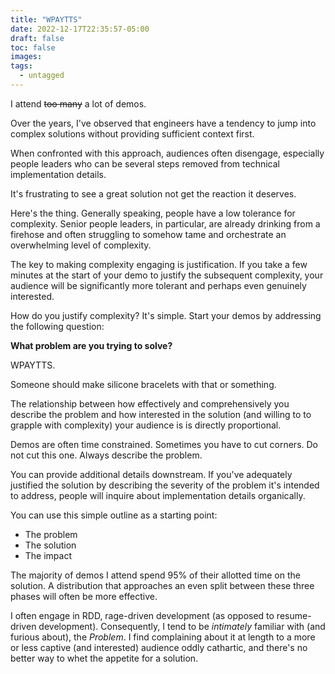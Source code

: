 ```yaml
---
title: "WPAYTTS"
date: 2022-12-17T22:35:57-05:00
draft: false
toc: false
images:
tags:
  - untagged
---
```


I attend ~~too many~~ a lot of demos.

Over the years, I've observed that engineers have a tendency to jump into
complex solutions without providing sufficient context first.

When confronted with this approach, audiences often disengage, especially people
leaders who can be several steps removed from technical implementation
details.

It's frustrating to see a great solution not get the reaction it deserves.

Here's the thing. Generally speaking, people have a low tolerance for
complexity. Senior people leaders, in particular, are already drinking from a
firehose and often struggling to somehow tame and orchestrate an overwhelming
level of complexity.

The key to making complexity engaging is justification. If you take a few
minutes at the start of your demo to justify the subsequent complexity, your
audience will be significantly more tolerant and perhaps even genuinely
interested.

How do you justify complexity? It's simple. Start your demos by addressing the
following question:

**What problem are you trying to solve?**

WPAYTTS.

Someone should make silicone bracelets with that or something.

The relationship between how effectively and comprehensively you describe the
problem and how interested in the solution (and willing to to grapple with complexity) your
audience is is directly proportional.

Demos are often time constrained. Sometimes you have to cut corners. Do not cut
this one. Always describe the problem.

You can provide additional details downstream. If you've adequately justified
the solution by describing the severity of the problem it's intended to address,
people will inquire about implementation details organically.

You can use this simple outline as a starting point:

- The problem
- The solution
- The impact

The majority of demos I attend spend 95% of their allotted time on the solution.
A distribution that approaches an even split between these three phases will
often be more effective.

I often engage in RDD, rage-driven development (as opposed to resume-driven
development). Consequently, I tend to be _intimately_ familiar with (and furious
about), the _Problem_. I find complaining about it at length to a more or less
captive (and interested) audience oddly cathartic, and there's no better way to
whet the appetite for a solution.
